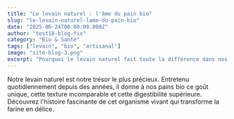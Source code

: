 ```yaml
---
title: "Le levain naturel : l'âme du pain bio"
slug: "le-levain-naturel-lame-du-pain-bio"
date: "2025-06-24T00:00:00.000Z"
author: "test18-blog-fix"
category: "Bio & Santé"
tags: ["levain", "bio", "artisanal"]
image: "site-blog-3.png"
excerpt: "Pourquoi le levain naturel fait toute la différence dans nos pains bio et comment nous le préparons chaque jour."
---
```

Notre levain naturel est notre trésor le plus précieux. Entretenu quotidiennement depuis des années, il donne à nos pains bio ce goût unique, cette texture incomparable et cette digestibilité supérieure. Découvrez l'histoire fascinante de cet organisme vivant qui transforme la farine en délice.
